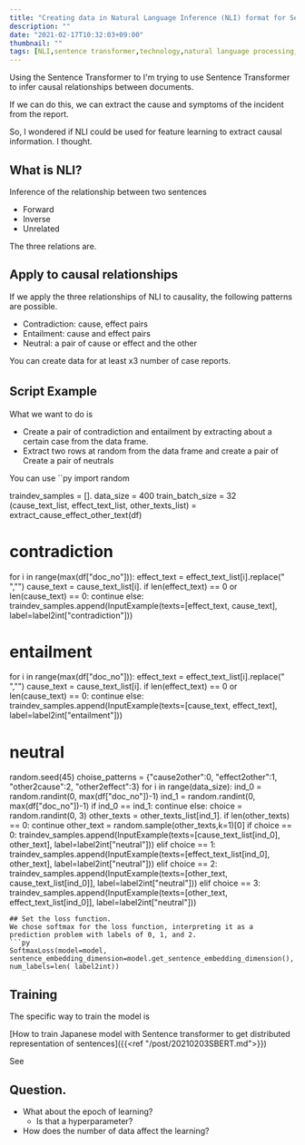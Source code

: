 ```yaml
---
title: "Creating data in Natural Language Inference (NLI) format for Sentence transformer"
description: ""
date: "2021-02-17T10:32:03+09:00"
thumbnail: ""
tags: [NLI,sentence transformer,technology,natural language processing,document classification]
---
```

Using the Sentence Transformer to
I'm trying to use Sentence Transformer to infer causal relationships between documents.

If we can do this, we can extract the cause and symptoms of the incident from the report.

So, I wondered if NLI could be used for feature learning to extract causal information. I thought.

## What is NLI?
Inference of the relationship between two sentences

- Forward
- Inverse
- Unrelated

The three relations are.


## Apply to causal relationships
If we apply the three relationships of NLI to causality, the following patterns are possible.

- Contradiction: cause, effect pairs
- Entailment: cause and effect pairs
- Neutral: a pair of cause or effect and the other 

You can create data for at least x3 number of case reports.

## Script Example　

What we want to do is

- Create a pair of contradiction and entailment by extracting about a certain case from the data frame.
- Extract two rows at random from the data frame and create a pair of
Create a pair of neutrals

You can use ``py
import random

traindev_samples = [].
data_size = 400
train_batch_size = 32
(cause_text_list, effect_text_list, other_texts_list) = extract_cause_effect_other_text(df)
# contradiction
for i in range(max(df["doc_no"])):
    effect_text = effect_text_list[i].replace(" ","")
    cause_text = cause_text_list[i].
    if len(effect_text) == 0 or len(cause_text) == 0:
        continue
    else:
        traindev_samples.append(InputExample(texts=[effect_text, cause_text], label=label2int["contradiction"]))
# entailment
for i in range(max(df["doc_no"])):
    effect_text = effect_text_list[i].replace(" ","")
    cause_text = cause_text_list[i].
    if len(effect_text) == 0 or len(cause_text) == 0:
        continue
    else:
        traindev_samples.append(InputExample(texts=[cause_text, effect_text], label=label2int["entailment"]))
# neutral
random.seed(45)
choise_patterns = {"cause2other":0, "effect2other":1, "other2cause":2, "other2effect":3}
for i in range(data_size):
    ind_0 = random.randint(0, max(df["doc_no"])-1)
    ind_1 = random.randint(0, max(df["doc_no"])-1)
    if ind_0 == ind_1:
        continue
    else:
        choice = random.randint(0, 3)
        other_texts = other_texts_list[ind_1].
        if len(other_texts) == 0:
            continue
        other_text = random.sample(other_texts,k=1)[0]
        if choice == 0:
            traindev_samples.append(InputExample(texts=[cause_text_list[ind_0], other_text], label=label2int["neutral"]))
        elif choice == 1:
            traindev_samples.append(InputExample(texts=[effect_text_list[ind_0], other_text], label=label2int["neutral"]))
        elif choice == 2:
            traindev_samples.append(InputExample(texts=[other_text, cause_text_list[ind_0]], label=label2int["neutral"]))
        elif choice == 3:
            traindev_samples.append(InputExample(texts=[other_text, effect_text_list[ind_0]], label=label2int["neutral"]))
````
## Set the loss function.
We chose softmax for the loss function, interpreting it as a prediction problem with labels of 0, 1, and 2.
```py
SoftmaxLoss(model=model, sentence_embedding_dimension=model.get_sentence_embedding_dimension(), num_labels=len( label2int))
````
## Training
The specific way to train the model is

[How to train Japanese model with Sentence transformer to get distributed representation of sentences]({{<ref "/post/20210203SBERT.md">}})

See


## Question.
- What about the epoch of learning?
  - Is that a hyperparameter?
- How does the number of data affect the learning?

